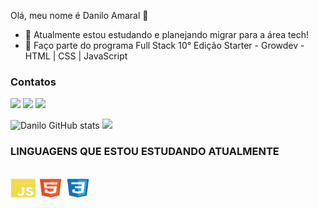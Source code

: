 Olá, meu nome é Danilo Amaral 👋


- 🔭 Atualmente estou estudando e planejando migrar para a área tech!
- 🌱 Faço parte do programa Full Stack 10° Edição Starter - Growdev - HTML | CSS | JavaScript 


### Contatos

<div>
 <a href = "mailto:danilogpamaral@gmail.com"><img src="https://img.shields.io/badge/Gmail-D14836?style=for-the-badge&logo=gmail&logoColor=white" target="_blank"></a>
<a href="https://www.linkedin.com/in/danilo-amaral-36b53b187/" target="_blank"><img src="https://img.shields.io/badge/-LinkedIn-%230077B5?style=for-the-badge&logo=linkedin&logoColor=white" target="_blank"></a> 
<a href = "https://wa.me/5514996377392"><img src="https://img.shields.io/badge/WhatsApp-25D366?style=for-the-badge&logo=whatsapp&logoColor=white" target="_blank"></a>
</div>

<div>

![Danilo GitHub stats](https://github-readme-stats.vercel.app/api?username=dgpamaral&show_icons=true&theme=dark)
<img height="180em" src="https://github-readme-stats.vercel.app/api/top-langs/?username=dgpamaral&layout=compact&langs_count=7&theme=dark"/>
</div>

### LINGUAGENS QUE ESTOU ESTUDANDO ATUALMENTE

<div style="display: inline_block"><br>
  <img align="center" alt="icon-Js" height="30" width="40" src="https://raw.githubusercontent.com/devicons/devicon/master/icons/javascript/javascript-plain.svg">
 <img align="center" alt="icon-HTML" height="30" width="40" src="https://raw.githubusercontent.com/devicons/devicon/master/icons/html5/html5-original.svg">
  <img align="center" alt="icon-CSS" height="30" width="40" src="https://raw.githubusercontent.com/devicons/devicon/master/icons/css3/css3-original.svg">
</div>


